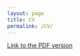 ```yaml
---
layout: page
title: CV
permalink: /CV/
---
```


<a href="Prashant Mudgal_Mangement_Analytics_Sep 2022.pdf" alt = "">Link to the PDF version</a>

